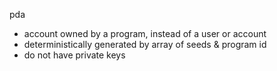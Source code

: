 pda

- account owned by a program, instead of a user or account
- deterministically generated by array of seeds & program id
- do not have private keys
